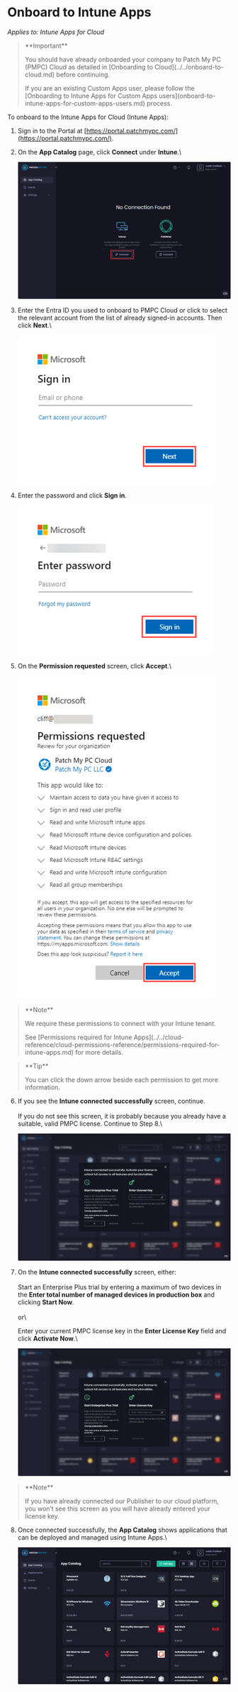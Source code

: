 # Onboard to Intune Apps

_Applies to: Intune Apps for Cloud_

<blockquote class="wp-block-quote">
<p>**Important**</p>
<p>You should have already onboarded your company to Patch My PC (PMPC) Cloud as detailed in [Onboarding to Cloud](../../onboard-to-cloud.md) before continuing.</p>
<p>If you are an existing Custom Apps user, please follow the [Onboarding to Intune Apps for Custom Apps users](onboard-to-intune-apps-for-custom-apps-users.md) process.</p>
</blockquote>

To onboard to the Intune Apps for Cloud (Intune Apps):

1. Sign in to the Portal at [https://portal.patchmypc.com/](https://portal.patchmypc.com/).
2.  On the **App Catalog** page, click **Connect** under **Intune**.\


    ![Clicking “Connect” under Intune on the App Catalog page](/_images/image-(1745).png "Clicking “Connect” under Intune on the App Catalog page")
3.  Enter the Entra ID you used to onboard to PMPC Cloud or click to select the relevant account from the list of already signed-in accounts. Then click **Next**.\


    ![“Microsoft Sign in” screen](/_images/image-(926).png "“Microsoft Sign in” screen")


4.  Enter the password and click **Sign in**.



    ![“Microsoft Enter password” screen](/_images/image-(927).png "“Microsoft Enter password” screen")


5.  On the **Permission requested** screen, click **Accept**.\


    ![“Permissions requested” screen](/_images/image-(929).png "“Permissions requested” screen")

<blockquote class="wp-block-quote">
<p>**Note**</p>
<p>We require these permissions to connect with your Intune tenant.</p>
<p>See [Permissions required for Intune Apps](../../cloud-reference/cloud-permissions-reference/permissions-required-for-intune-apps.md) for more details.</p>
</blockquote>

<blockquote class="wp-block-quote">
<p>**Tip**</p>
<p>You can click the down arrow beside each permission to get more information.</p>
</blockquote>

6.  If you see the **Intune connected successfully** screen, continue.\
    \
    If you do not see this screen, it is probably because you already have a suitable, valid PMPC license. Continue to Step 8.\


    ![“Intune connected successfully” screen](/_images/image-(930).png "“Intune connected successfully” screen")


7.  On the **Intune connected successfully** screen, either:\
    \
    Start an Enterprise Plus trial by entering a maximum of two devices in the **Enter total number of managed devices in production box** and clicking **Start Now**.\
    \
    or\


    Enter your current PMPC license key in the **Enter License Key** field and click **Activate Now**.\


    ![“Intune connected successfully” screen](/_images/image-(931).png "“Intune connected successfully” screen")

<blockquote class="wp-block-quote">
<p>**Note**</p>
<p>If you have already connected our Publisher to our cloud platform, you won’t see this screen as you will have already entered your license key.</p>
</blockquote>

8.  Once connected successfully, the **App Catalog** shows applications that can be deployed and managed using Intune Apps.\


    ![“App Catalog” screen](/_images/image-(1747).png "“App Catalog” screen")